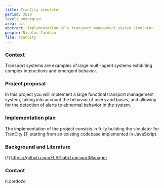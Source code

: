 ```yaml
---
title: TranCity simulator
period: 2020 
level: undergrad
area: pil
abstract: Implementation of a transport management system simulator 
people: Nicolas Cardozo
file: trancity
---
```


### Context

Transport systems are examples of large multi-agent systems exhibiting complex interactions and emergent behavior.

### Project proposal

In this project you will implement a large functinal transport management system, taking into account the behavior of users and buses, and allowing for the detection of alerts to abnormal behavior in the system.

### Implementation plan

The implementation of the project consists in fully building the simulator for TranCity [1] starting from an existing codebase implemented in JavaScript.

### Background and Literature

[1] <https://github.com/FLAGlab/TransportManager>

### Contact

n.cardozo
